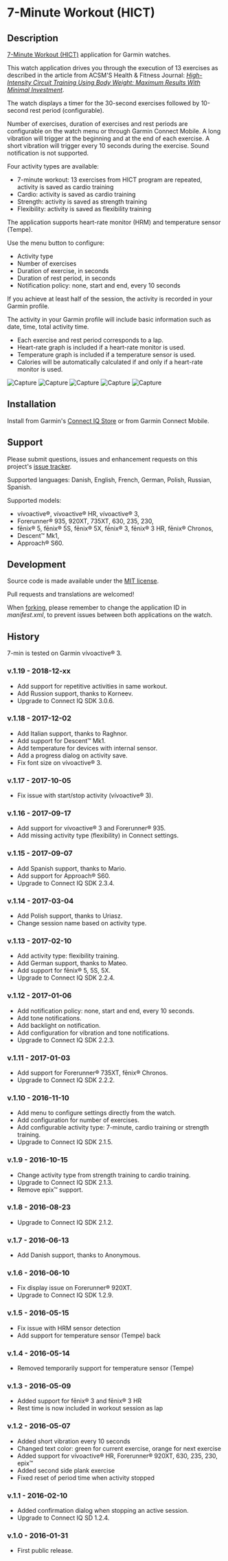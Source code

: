 # 7-Minute Workout (HICT) #

## Description ##

[7-Minute Workout (HICT)](https://apps.garmin.com/en-US/apps/65a44a9d-465d-4e76-a866-c0667e51cf98) application for Garmin watches.

This watch application drives you through the execution of 13 exercises as described in the article from ACSM'S Health & Fitness Journal:
_[High-Intensity Circuit Training Using Body Weight: Maximum Results With Minimal Investment](http://journals.lww.com/acsm-healthfitness/Fulltext/2013/05000/HIGH_INTENSITY_CIRCUIT_TRAINING_USING_BODY_WEIGHT_.5.aspx)_.

The watch displays a timer for the 30-second exercises followed by 10-second rest period (configurable).

Number of exercises, duration of exercises and rest periods are configurable on the watch menu or through Garmin Connect Mobile.
A long vibration will trigger at the beginning and at the end of each exercise.
A short vibration will trigger every 10 seconds during the exercise.
Sound notification is not supported.

Four activity types are available:

- 7-minute workout: 13 exercises from HICT program are repeated, activity is saved as cardio training
- Cardio: activity is saved as cardio training
- Strength: activity is saved as strength training
- Flexibility: activity is saved as flexibility training

The application supports heart-rate monitor (HRM) and temperature sensor (Tempe).

Use the menu button to configure:

- Activity type
- Number of exercises
- Duration of exercise, in seconds
- Duration of rest period, in seconds
- Notification policy: none, start and end, every 10 seconds

If you achieve at least half of the session, the activity is recorded in your Garmin profile.

The activity in your Garmin profile will include basic information such as date, time, total activity time.

- Each exercise and rest period corresponds to a lap.
- Heart-rate graph is included if a heart-rate monitor is used.
- Temperature graph is included if a temperature sensor is used.
- Calories will be automatically calculated if and only if a heart-rate monitor is used.

![Capture](dist/images/capture1.png)
![Capture](dist/images/capture4.png)
![Capture](dist/images/capture5.png)
![Capture](dist/images/capture2.png)
![Capture](dist/images/capture3.png)

## Installation ##

Install from Garmin's [Connect IQ Store](https://apps.garmin.com/en-US/apps/65a44a9d-465d-4e76-a866-c0667e51cf98) or from Garmin Connect Mobile.

## Support ##

Please submit questions, issues and enhancement requests on this project's [issue tracker](https://bitbucket.org/obagot/connectiq-hict/issues).

Supported languages: Danish, English, French, German, Polish, Russian, Spanish.

Supported models:

- vívoactive®, vívoactive® HR, vívoactive® 3,
- Forerunner® 935, 920XT, 735XT, 630, 235, 230,
- fēnix® 5, fēnix® 5S, fēnix® 5X, fēnix® 3, fēnix® 3 HR, fēnix® Chronos,
- Descent™ Mk1,
- Approach® S60.

## Development ##

Source code is made available under the [MIT license](https://opensource.org/licenses/MIT).

Pull requests and translations are welcomed!

When [forking](https://bitbucket.org/obagot/connectiq-hict/fork), please remember to change the application ID in *manifest.xml*, to prevent issues between both applications on the watch.

## History ##

7-min is tested on Garmin vívoactive® 3.

### v.1.19 - 2018-12-xx ###

- Add support for repetitive activities in same workout.
- Add Russion support, thanks to Korneev.
- Upgrade to Connect IQ SDK 3.0.6.

### v.1.18 - 2017-12-02 ###

- Add Italian support, thanks to Raghnor.
- Add support for Descent™ Mk1.
- Add temperature for devices with internal sensor.
- Add a progress dialog on activity save.
- Fix font size on vívoactive® 3.

### v.1.17 - 2017-10-05 ###

- Fix issue with start/stop activity (vívoactive® 3).

### v.1.16 - 2017-09-17 ###

- Add support for vívoactive® 3 and Forerunner® 935.
- Add missing activity type (flexibility) in Connect settings.

### v.1.15 - 2017-09-07 ###

- Add Spanish support, thanks to Mario.
- Add support for Approach® S60.
- Upgrade to Connect IQ SDK 2.3.4.

### v.1.14 - 2017-03-04 ###

- Add Polish support, thanks to Uriasz.
- Change session name based on activity type.

### v.1.13 - 2017-02-10 ###

- Add activity type: flexibility training.
- Add German support, thanks to Mateo.
- Add support for fēnix® 5, 5S, 5X.
- Upgrade to Connect IQ SDK 2.2.4.

### v.1.12 - 2017-01-06 ###

- Add notification policy: none, start and end, every 10 seconds.
- Add tone notifications.
- Add backlight on notification.
- Add configuration for vibration and tone notifications.
- Upgrade to Connect IQ SDK 2.2.3.

### v.1.11 - 2017-01-03 ###

- Add support for Forerunner® 735XT, fēnix® Chronos.
- Upgrade to Connect IQ SDK 2.2.2.

### v.1.10 - 2016-11-10 ###

- Add menu to configure settings directly from the watch.
- Add configuration for number of exercises.
- Add configurable activity type: 7-minute, cardio training or strength training.
- Upgrade to Connect IQ SDK 2.1.5.

### v.1.9 - 2016-10-15 ###

- Change activity type from strength training to cardio training.
- Upgrade to Connect IQ SDK 2.1.3.
- Remove epix™ support.

### v.1.8 - 2016-08-23 ###

- Upgrade to Connect IQ SDK 2.1.2.

### v.1.7 - 2016-06-13 ###

- Add Danish support, thanks to Anonymous.

### v.1.6 - 2016-06-10 ###

- Fix display issue on Forerunner® 920XT.
- Upgrade to Connect IQ SDK 1.2.9.

### v.1.5 - 2016-05-15 ###

- Fix issue with HRM sensor detection
- Add support for temperature sensor (Tempe) back

### v.1.4 - 2016-05-14 ###

- Removed temporarily support for temperature sensor (Tempe)

### v.1.3 - 2016-05-09 ###

- Added support for fēnix® 3 and fēnix® 3 HR
- Rest time is now included in workout session as lap

### v.1.2 - 2016-05-07 ###

- Added short vibration every 10 seconds
- Changed text color: green for current exercise, orange for next exercise
- Added support for vívoactive® HR, Forerunner® 920XT, 630, 235, 230, epix™
- Added second side plank exercise
- Fixed reset of period time when activity stopped

### v.1.1 - 2016-02-10 ###

- Added confirmation dialog when stopping an active session.
- Upgrade to Connect IQ SD 1.2.4.

### v.1.0 - 2016-01-31 ###

- First public release.